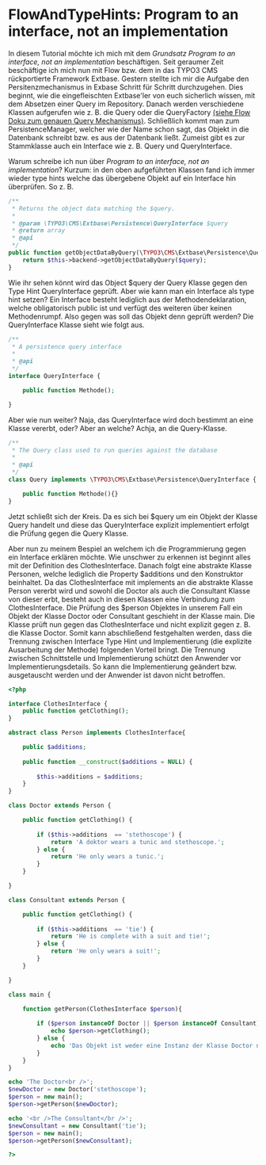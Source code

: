 FlowAndTypeHints: Program to an interface, not an implementation
================================================================
In diesem Tutorial möchte ich mich mit dem <i>Grundsatz Program to an interface, not an implementation</i> beschäftigen.
Seit geraumer Zeit beschäftige ich mich nun mit Flow bzw. dem in das TYPO3 CMS rückportierte Framework Extbase. Gestern stellte ich mir die Aufgabe den Persitenzmechanismus in Exbase Schritt für Schritt durchzugehen. Dies beginnt, wie die eingefleischten Extbase'ler von euch sicherlich wissen, mit dem Absetzen einer Query im <Model>Repository. Danach werden verschiedene Klassen aufgerufen wie z. B. die Query oder die QueryFactory [(siehe Flow Doku zum genauen Query Mechanismus)](http://docs.typo3.org/flow/TYPO3FlowDocumentation/stable/TheDefinitiveGuide/PartIII/Persistence.html). Schließlich kommt man zum PersistenceManager, welcher wie der Name schon sagt, das Objekt in die Datenbank schreibt bzw. es aus der Datenbank ließt. Zumeist gibt es zur Stammklasse auch ein Interface wie z. B. Query und QueryInterface.

Warum schreibe ich nun über <i>Program to an interface, not an implementation</i>? Kurzum: in den oben aufgeführten Klassen fand ich immer wieder type hints welche das übergebene Objekt auf ein Interface hin überprüfen. So z. B.

```php
/**
 * Returns the object data matching the $query.
 *
 * @param \TYPO3\CMS\Extbase\Persistence\QueryInterface $query
 * @return array
 * @api
 */
public function getObjectDataByQuery(\TYPO3\CMS\Extbase\Persistence\QueryInterface $query) {
	return $this->backend->getObjectDataByQuery($query);
}

```
Wie ihr sehen könnt wird das Object $query der Query Klasse gegen den Type Hint QueryInterface geprüft.
Aber wie kann man ein Interface als type hint setzen? Ein Interface besteht lediglich aus der Methodendeklaration, welche obligatorisch public ist und verfügt des weiteren über keinen Methodenrumpf. Also gegen was soll das Objekt denn geprüft werden? Die QueryInterface Klasse sieht wie folgt aus.

```php
/**
 * A persistence query interface
 *
 * @api
 */
interface QueryInterface {

	public function Methode();

}

```
Aber wie nun weiter? Naja, das QueryInterface wird doch bestimmt an eine Klasse vererbt, oder? Aber an welche? Achja, an die Query-Klasse.

```php
/**
 * The Query class used to run queries against the database
 *
 * @api
 */
class Query implements \TYPO3\CMS\Extbase\Persistence\QueryInterface {

	public function Methode(){}
}
```
Jetzt schließt sich der Kreis. Da es sich bei $query um ein Objekt der Klasse Query handelt und diese das QueryInterface explizit implementiert erfolgt die Prüfung gegen die Query Klasse.

Aber nun zu meinem Bespiel an welchem ich die Programmierung gegen ein Interface erklären möchte. Wie unschwer zu erkennen ist beginnt alles mit der Definition des ClothesInterface. Danach folgt eine abstrakte Klasse Personen, welche lediglich die Property $additions und den Konstruktor beinhaltet. Da das ClothesInterface mit implements an die abstrakte Klasse Person vererbt wird und sowohl die Doctor als auch die Consultant Klasse von dieser erbt, besteht auch in diesen Klassen eine Verbindung zum ClothesInterface. Die Prüfung des $person Objektes in unserem Fall ein Objekt der Klasse Doctor oder Consultant geschieht in der Klasse main. Die Klasse prüft nun gegen das ClothesInterface und nicht explizit gegen z. B. die Klasse Doctor. Somit kann abschließend festgehalten werden, dass die Trennung zwischen Interface Type Hint und Implementierung (die explizite Ausarbeitung der Methode) folgenden Vorteil bringt.
Die Trennung zwischen Schnittstelle und Implementierung schützt den Anwender vor Implementierungsdetails. So kann die Implementierung geändert bzw. ausgetauscht werden und der Anwender ist davon nicht betroffen. 

```php
<?php

interface ClothesInterface {	
	public function getClothing();
}

abstract class Person implements ClothesInterface{

	public $additions;
	
	public function __construct($additions = NULL) {
	
		$this->additions = $additions;	
	}	
}

class Doctor extends Person {	

	public function getClothing() {
		
		if ($this->additions  == 'stethoscope') {
			return 'A doktor wears a tunic and stethoscope.';
		} else {
			return 'He only wears a tunic.';
		}	
	}

}

class Consultant extends Person {

	public function getClothing() {
		
		if ($this->additions  == 'tie') {
			return 'He is complete with a suit and tie!';
		} else {
			return 'He only wears a suit!';
		}	
	}

}

class main {

	function getPerson(ClothesInterface $person){
		
		if ($person instanceOf Doctor || $person instanceOf Consultant) {
			echo $person->getClothing();	
		} else {
			echo 'Das Objekt ist weder eine Instanz der Klasse Doctor noch der Klasse Consultant!';
		}		
	}
}

echo 'The Doctor<br />';
$newDoctor = new Doctor('stethoscope');
$person = new main();
$person->getPerson($newDoctor);

echo '<br />The Consultant</br />';
$newConsultant = new Consultant('tie');
$person = new main();
$person->getPerson($newConsultant);

?>

```
